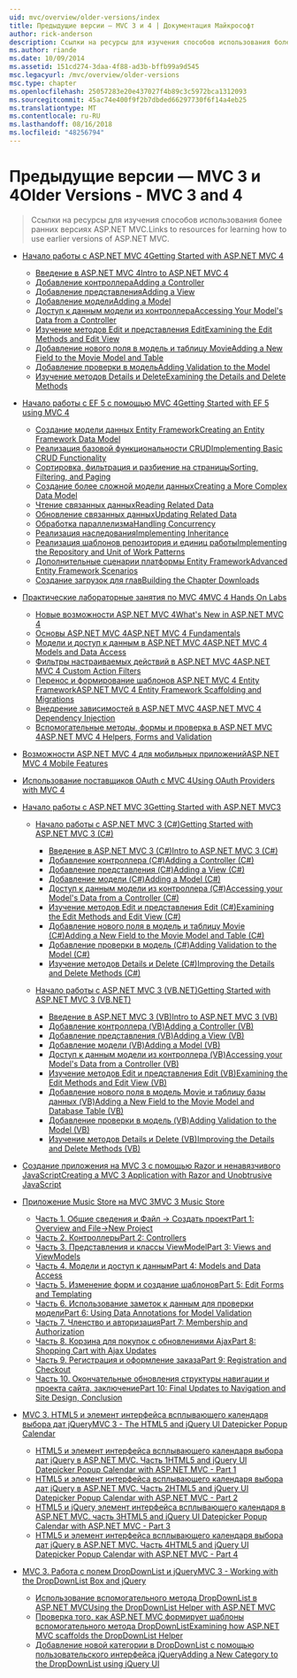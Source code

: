 ```yaml
---
uid: mvc/overview/older-versions/index
title: Предыдущие версии — MVC 3 и 4 | Документация Майкрософт
author: rick-anderson
description: Ссылки на ресурсы для изучения способов использования более ранних версиях ASP.NET MVC.
ms.author: riande
ms.date: 10/09/2014
ms.assetid: 151cd274-3daa-4f88-ad3b-bffb99a9d545
msc.legacyurl: /mvc/overview/older-versions
msc.type: chapter
ms.openlocfilehash: 25057283e20e437027f4b89c3c5972bca1312093
ms.sourcegitcommit: 45ac74e400f9f2b7dbded66297730f6f14a4eb25
ms.translationtype: MT
ms.contentlocale: ru-RU
ms.lasthandoff: 08/16/2018
ms.locfileid: "48256794"
---
```

<a name="older-versions---mvc-3-and-4"></a><span data-ttu-id="74533-103">Предыдущие версии — MVC 3 и 4</span><span class="sxs-lookup"><span data-stu-id="74533-103">Older Versions - MVC 3 and 4</span></span>
====================
> <span data-ttu-id="74533-104">Ссылки на ресурсы для изучения способов использования более ранних версиях ASP.NET MVC.</span><span class="sxs-lookup"><span data-stu-id="74533-104">Links to resources for learning how to use earlier versions of ASP.NET MVC.</span></span>


- [<span data-ttu-id="74533-105">Начало работы с ASP.NET MVC 4</span><span class="sxs-lookup"><span data-stu-id="74533-105">Getting Started with ASP.NET MVC 4</span></span>](getting-started-with-aspnet-mvc4/index.md)

    - [<span data-ttu-id="74533-106">Введение в ASP.NET MVC 4</span><span class="sxs-lookup"><span data-stu-id="74533-106">Intro to ASP.NET MVC 4</span></span>](getting-started-with-aspnet-mvc4/intro-to-aspnet-mvc-4.md)
    - [<span data-ttu-id="74533-107">Добавление контроллера</span><span class="sxs-lookup"><span data-stu-id="74533-107">Adding a Controller</span></span>](getting-started-with-aspnet-mvc4/adding-a-controller.md)
    - [<span data-ttu-id="74533-108">Добавление представления</span><span class="sxs-lookup"><span data-stu-id="74533-108">Adding a View</span></span>](getting-started-with-aspnet-mvc4/adding-a-view.md)
    - [<span data-ttu-id="74533-109">Добавление модели</span><span class="sxs-lookup"><span data-stu-id="74533-109">Adding a Model</span></span>](getting-started-with-aspnet-mvc4/adding-a-model.md)
    - [<span data-ttu-id="74533-110">Доступ к данным модели из контроллера</span><span class="sxs-lookup"><span data-stu-id="74533-110">Accessing Your Model's Data from a Controller</span></span>](getting-started-with-aspnet-mvc4/accessing-your-models-data-from-a-controller.md)
    - [<span data-ttu-id="74533-111">Изучение методов Edit и представления Edit</span><span class="sxs-lookup"><span data-stu-id="74533-111">Examining the Edit Methods and Edit View</span></span>](getting-started-with-aspnet-mvc4/examining-the-edit-methods-and-edit-view.md)
    - [<span data-ttu-id="74533-112">Добавление нового поля в модель и таблицу Movie</span><span class="sxs-lookup"><span data-stu-id="74533-112">Adding a New Field to the Movie Model and Table</span></span>](getting-started-with-aspnet-mvc4/adding-a-new-field-to-the-movie-model-and-table.md)
    - [<span data-ttu-id="74533-113">Добавление проверки в модель</span><span class="sxs-lookup"><span data-stu-id="74533-113">Adding Validation to the Model</span></span>](getting-started-with-aspnet-mvc4/adding-validation-to-the-model.md)
    - [<span data-ttu-id="74533-114">Изучение методов Details и Delete</span><span class="sxs-lookup"><span data-stu-id="74533-114">Examining the Details and Delete Methods</span></span>](getting-started-with-aspnet-mvc4/examining-the-details-and-delete-methods.md)
- [<span data-ttu-id="74533-115">Начало работы с EF 5 с помощью MVC 4</span><span class="sxs-lookup"><span data-stu-id="74533-115">Getting Started with EF 5 using MVC 4</span></span>](getting-started-with-ef-5-using-mvc-4/index.md)

    - [<span data-ttu-id="74533-116">Создание модели данных Entity Framework</span><span class="sxs-lookup"><span data-stu-id="74533-116">Creating an Entity Framework Data Model</span></span>](getting-started-with-ef-5-using-mvc-4/creating-an-entity-framework-data-model-for-an-asp-net-mvc-application.md)
    - [<span data-ttu-id="74533-117">Реализация базовой функциональности CRUD</span><span class="sxs-lookup"><span data-stu-id="74533-117">Implementing Basic CRUD Functionality</span></span>](getting-started-with-ef-5-using-mvc-4/implementing-basic-crud-functionality-with-the-entity-framework-in-asp-net-mvc-application.md)
    - [<span data-ttu-id="74533-118">Сортировка, фильтрация и разбиение на страницы</span><span class="sxs-lookup"><span data-stu-id="74533-118">Sorting, Filtering, and Paging</span></span>](getting-started-with-ef-5-using-mvc-4/sorting-filtering-and-paging-with-the-entity-framework-in-an-asp-net-mvc-application.md)
    - [<span data-ttu-id="74533-119">Создание более сложной модели данных</span><span class="sxs-lookup"><span data-stu-id="74533-119">Creating a More Complex Data Model</span></span>](getting-started-with-ef-5-using-mvc-4/creating-a-more-complex-data-model-for-an-asp-net-mvc-application.md)
    - [<span data-ttu-id="74533-120">Чтение связанных данных</span><span class="sxs-lookup"><span data-stu-id="74533-120">Reading Related Data</span></span>](getting-started-with-ef-5-using-mvc-4/reading-related-data-with-the-entity-framework-in-an-asp-net-mvc-application.md)
    - [<span data-ttu-id="74533-121">Обновление связанных данных</span><span class="sxs-lookup"><span data-stu-id="74533-121">Updating Related Data</span></span>](getting-started-with-ef-5-using-mvc-4/updating-related-data-with-the-entity-framework-in-an-asp-net-mvc-application.md)
    - [<span data-ttu-id="74533-122">Обработка параллелизма</span><span class="sxs-lookup"><span data-stu-id="74533-122">Handling Concurrency</span></span>](getting-started-with-ef-5-using-mvc-4/handling-concurrency-with-the-entity-framework-in-an-asp-net-mvc-application.md)
    - [<span data-ttu-id="74533-123">Реализация наследования</span><span class="sxs-lookup"><span data-stu-id="74533-123">Implementing Inheritance</span></span>](getting-started-with-ef-5-using-mvc-4/implementing-inheritance-with-the-entity-framework-in-an-asp-net-mvc-application.md)
    - [<span data-ttu-id="74533-124">Реализация шаблонов репозитория и единиц работы</span><span class="sxs-lookup"><span data-stu-id="74533-124">Implementing the Repository and Unit of Work Patterns</span></span>](getting-started-with-ef-5-using-mvc-4/implementing-the-repository-and-unit-of-work-patterns-in-an-asp-net-mvc-application.md)
    - [<span data-ttu-id="74533-125">Дополнительные сценарии платформы Entity Framework</span><span class="sxs-lookup"><span data-stu-id="74533-125">Advanced Entity Framework Scenarios</span></span>](getting-started-with-ef-5-using-mvc-4/advanced-entity-framework-scenarios-for-an-mvc-web-application.md)
    - [<span data-ttu-id="74533-126">Создание загрузок для глав</span><span class="sxs-lookup"><span data-stu-id="74533-126">Building the Chapter Downloads</span></span>](getting-started-with-ef-5-using-mvc-4/building-the-ef5-mvc4-chapter-downloads.md)
- [<span data-ttu-id="74533-127">Практические лабораторные занятия по MVC 4</span><span class="sxs-lookup"><span data-stu-id="74533-127">MVC 4 Hands On Labs</span></span>](hands-on-labs/index.md)

    - [<span data-ttu-id="74533-128">Новые возможности ASP.NET MVC 4</span><span class="sxs-lookup"><span data-stu-id="74533-128">What's New in ASP.NET MVC 4</span></span>](hands-on-labs/whats-new-in-aspnet-mvc-4.md)
    - [<span data-ttu-id="74533-129">Основы ASP.NET MVC 4</span><span class="sxs-lookup"><span data-stu-id="74533-129">ASP.NET MVC 4 Fundamentals</span></span>](hands-on-labs/aspnet-mvc-4-fundamentals.md)
    - [<span data-ttu-id="74533-130">Модели и доступ к данным в ASP.NET MVC 4</span><span class="sxs-lookup"><span data-stu-id="74533-130">ASP.NET MVC 4 Models and Data Access</span></span>](hands-on-labs/aspnet-mvc-4-models-and-data-access.md)
    - [<span data-ttu-id="74533-131">Фильтры настраиваемых действий в ASP.NET MVC 4</span><span class="sxs-lookup"><span data-stu-id="74533-131">ASP.NET MVC 4 Custom Action Filters</span></span>](hands-on-labs/aspnet-mvc-4-custom-action-filters.md)
    - [<span data-ttu-id="74533-132">Перенос и формирование шаблонов ASP.NET MVC 4 Entity Framework</span><span class="sxs-lookup"><span data-stu-id="74533-132">ASP.NET MVC 4 Entity Framework Scaffolding and Migrations</span></span>](hands-on-labs/aspnet-mvc-4-entity-framework-scaffolding-and-migrations.md)
    - [<span data-ttu-id="74533-133">Внедрение зависимостей в ASP.NET MVC 4</span><span class="sxs-lookup"><span data-stu-id="74533-133">ASP.NET MVC 4 Dependency Injection</span></span>](hands-on-labs/aspnet-mvc-4-dependency-injection.md)
    - [<span data-ttu-id="74533-134">Вспомогательные методы, формы и проверка в ASP.NET MVC 4</span><span class="sxs-lookup"><span data-stu-id="74533-134">ASP.NET MVC 4 Helpers, Forms and Validation</span></span>](hands-on-labs/aspnet-mvc-4-helpers-forms-and-validation.md)
- [<span data-ttu-id="74533-135">Возможности ASP.NET MVC 4 для мобильных приложений</span><span class="sxs-lookup"><span data-stu-id="74533-135">ASP.NET MVC 4 Mobile Features</span></span>](aspnet-mvc-4-mobile-features.md)
- [<span data-ttu-id="74533-136">Использование поставщиков OAuth с MVC 4</span><span class="sxs-lookup"><span data-stu-id="74533-136">Using OAuth Providers with MVC 4</span></span>](using-oauth-providers-with-mvc.md)
- [<span data-ttu-id="74533-137">Начало работы с ASP.NET MVC 3</span><span class="sxs-lookup"><span data-stu-id="74533-137">Getting Started with ASP.NET MVC3</span></span>](getting-started-with-aspnet-mvc3/index.md)

    - [<span data-ttu-id="74533-138">Начало работы с ASP.NET MVC 3 (C#)</span><span class="sxs-lookup"><span data-stu-id="74533-138">Getting Started with ASP.NET MVC 3 (C#)</span></span>](getting-started-with-aspnet-mvc3/cs/index.md)

        - [<span data-ttu-id="74533-139">Введение в ASP.NET MVC 3 (C#)</span><span class="sxs-lookup"><span data-stu-id="74533-139">Intro to ASP.NET MVC 3 (C#)</span></span>](getting-started-with-aspnet-mvc3/cs/intro-to-aspnet-mvc-3.md)
        - [<span data-ttu-id="74533-140">Добавление контроллера (C#)</span><span class="sxs-lookup"><span data-stu-id="74533-140">Adding a Controller (C#)</span></span>](getting-started-with-aspnet-mvc3/cs/adding-a-controller.md)
        - [<span data-ttu-id="74533-141">Добавление представления (C#)</span><span class="sxs-lookup"><span data-stu-id="74533-141">Adding a View (C#)</span></span>](getting-started-with-aspnet-mvc3/cs/adding-a-view.md)
        - [<span data-ttu-id="74533-142">Добавление модели (C#)</span><span class="sxs-lookup"><span data-stu-id="74533-142">Adding a Model (C#)</span></span>](getting-started-with-aspnet-mvc3/cs/adding-a-model.md)
        - [<span data-ttu-id="74533-143">Доступ к данным модели из контроллера (C#)</span><span class="sxs-lookup"><span data-stu-id="74533-143">Accessing your Model's Data from a Controller (C#)</span></span>](getting-started-with-aspnet-mvc3/cs/accessing-your-models-data-from-a-controller.md)
        - [<span data-ttu-id="74533-144">Изучение методов Edit и представления Edit (C#)</span><span class="sxs-lookup"><span data-stu-id="74533-144">Examining the Edit Methods and Edit View (C#)</span></span>](getting-started-with-aspnet-mvc3/cs/examining-the-edit-methods-and-edit-view.md)
        - [<span data-ttu-id="74533-145">Добавление нового поля в модель и таблицу Movie (C#)</span><span class="sxs-lookup"><span data-stu-id="74533-145">Adding a New Field to the Movie Model and Table (C#)</span></span>](getting-started-with-aspnet-mvc3/cs/adding-a-new-field.md)
        - [<span data-ttu-id="74533-146">Добавление проверки в модель (C#)</span><span class="sxs-lookup"><span data-stu-id="74533-146">Adding Validation to the Model (C#)</span></span>](getting-started-with-aspnet-mvc3/cs/adding-validation-to-the-model.md)
        - [<span data-ttu-id="74533-147">Изучение методов Details и Delete (C#)</span><span class="sxs-lookup"><span data-stu-id="74533-147">Improving the Details and Delete Methods (C#)</span></span>](getting-started-with-aspnet-mvc3/cs/improving-the-details-and-delete-methods.md)
    - [<span data-ttu-id="74533-148">Начало работы с ASP.NET MVC 3 (VB.NET)</span><span class="sxs-lookup"><span data-stu-id="74533-148">Getting Started with ASP.NET MVC 3 (VB.NET)</span></span>](getting-started-with-aspnet-mvc3/vb/index.md)

        - [<span data-ttu-id="74533-149">Введение в ASP.NET MVC 3 (VB)</span><span class="sxs-lookup"><span data-stu-id="74533-149">Intro to ASP.NET MVC 3 (VB)</span></span>](getting-started-with-aspnet-mvc3/vb/intro-to-aspnet-mvc-3.md)
        - [<span data-ttu-id="74533-150">Добавление контроллера (VB)</span><span class="sxs-lookup"><span data-stu-id="74533-150">Adding a Controller (VB)</span></span>](getting-started-with-aspnet-mvc3/vb/adding-a-controller.md)
        - [<span data-ttu-id="74533-151">Добавление представления (VB)</span><span class="sxs-lookup"><span data-stu-id="74533-151">Adding a View (VB)</span></span>](getting-started-with-aspnet-mvc3/vb/adding-a-view.md)
        - [<span data-ttu-id="74533-152">Добавление модели (VB)</span><span class="sxs-lookup"><span data-stu-id="74533-152">Adding a Model (VB)</span></span>](getting-started-with-aspnet-mvc3/vb/adding-a-model.md)
        - [<span data-ttu-id="74533-153">Доступ к данным модели из контроллера (VB)</span><span class="sxs-lookup"><span data-stu-id="74533-153">Accessing your Model's Data from a Controller (VB)</span></span>](getting-started-with-aspnet-mvc3/vb/accessing-your-models-data-from-a-controller.md)
        - [<span data-ttu-id="74533-154">Изучение методов Edit и представления Edit (VB)</span><span class="sxs-lookup"><span data-stu-id="74533-154">Examining the Edit Methods and Edit View (VB)</span></span>](getting-started-with-aspnet-mvc3/vb/examining-the-edit-methods-and-edit-view.md)
        - [<span data-ttu-id="74533-155">Добавление нового поля в модель Movie и таблицу базы данных (VB)</span><span class="sxs-lookup"><span data-stu-id="74533-155">Adding a New Field to the Movie Model and Database Table (VB)</span></span>](getting-started-with-aspnet-mvc3/vb/adding-a-new-field.md)
        - [<span data-ttu-id="74533-156">Добавление проверки в модель (VB)</span><span class="sxs-lookup"><span data-stu-id="74533-156">Adding Validation to the Model (VB)</span></span>](getting-started-with-aspnet-mvc3/vb/adding-validation-to-the-model.md)
        - [<span data-ttu-id="74533-157">Изучение методов Details и Delete (VB)</span><span class="sxs-lookup"><span data-stu-id="74533-157">Improving the Details and Delete Methods (VB)</span></span>](getting-started-with-aspnet-mvc3/vb/improving-the-details-and-delete-methods.md)
- [<span data-ttu-id="74533-158">Создание приложения на MVC 3 с помощью Razor и ненавязчивого JavaScript</span><span class="sxs-lookup"><span data-stu-id="74533-158">Creating a MVC 3 Application with Razor and Unobtrusive JavaScript</span></span>](creating-a-mvc-3-application-with-razor-and-unobtrusive-javascript.md)
- [<span data-ttu-id="74533-159">Приложение Music Store на MVC 3</span><span class="sxs-lookup"><span data-stu-id="74533-159">MVC 3 Music Store</span></span>](mvc-music-store/index.md)

    - [<span data-ttu-id="74533-160">Часть 1. Общие сведения и Файл -> Создать проект</span><span class="sxs-lookup"><span data-stu-id="74533-160">Part 1: Overview and File->New Project</span></span>](mvc-music-store/mvc-music-store-part-1.md)
    - [<span data-ttu-id="74533-161">Часть 2. Контроллеры</span><span class="sxs-lookup"><span data-stu-id="74533-161">Part 2: Controllers</span></span>](mvc-music-store/mvc-music-store-part-2.md)
    - [<span data-ttu-id="74533-162">Часть 3. Представления и классы ViewModel</span><span class="sxs-lookup"><span data-stu-id="74533-162">Part 3: Views and ViewModels</span></span>](mvc-music-store/mvc-music-store-part-3.md)
    - [<span data-ttu-id="74533-163">Часть 4. Модели и доступ к данным</span><span class="sxs-lookup"><span data-stu-id="74533-163">Part 4: Models and Data Access</span></span>](mvc-music-store/mvc-music-store-part-4.md)
    - [<span data-ttu-id="74533-164">Часть 5. Изменение форм и создание шаблонов</span><span class="sxs-lookup"><span data-stu-id="74533-164">Part 5: Edit Forms and Templating</span></span>](mvc-music-store/mvc-music-store-part-5.md)
    - [<span data-ttu-id="74533-165">Часть 6. Использование заметок к данным для проверки модели</span><span class="sxs-lookup"><span data-stu-id="74533-165">Part 6: Using Data Annotations for Model Validation</span></span>](mvc-music-store/mvc-music-store-part-6.md)
    - [<span data-ttu-id="74533-166">Часть 7. Членство и авторизация</span><span class="sxs-lookup"><span data-stu-id="74533-166">Part 7: Membership and Authorization</span></span>](mvc-music-store/mvc-music-store-part-7.md)
    - [<span data-ttu-id="74533-167">Часть 8. Корзина для покупок с обновлениями Ajax</span><span class="sxs-lookup"><span data-stu-id="74533-167">Part 8: Shopping Cart with Ajax Updates</span></span>](mvc-music-store/mvc-music-store-part-8.md)
    - [<span data-ttu-id="74533-168">Часть 9. Регистрация и оформление заказа</span><span class="sxs-lookup"><span data-stu-id="74533-168">Part 9: Registration and Checkout</span></span>](mvc-music-store/mvc-music-store-part-9.md)
    - [<span data-ttu-id="74533-169">Часть 10. Окончательные обновления структуры навигации и проекта сайта, заключение</span><span class="sxs-lookup"><span data-stu-id="74533-169">Part 10: Final Updates to Navigation and Site Design, Conclusion</span></span>](mvc-music-store/mvc-music-store-part-10.md)
- [<span data-ttu-id="74533-170">MVC 3. HTML5 и элемент интерфейса всплывающего календаря выбора дат jQuery</span><span class="sxs-lookup"><span data-stu-id="74533-170">MVC 3 - The HTML5 and jQuery UI Datepicker Popup Calendar</span></span>](using-the-html5-and-jquery-ui-datepicker-popup-calendar-with-aspnet-mvc/index.md)

    - [<span data-ttu-id="74533-171">HTML5 и элемент интерфейса всплывающего календаря выбора дат jQuery в ASP.NET MVC. Часть 1</span><span class="sxs-lookup"><span data-stu-id="74533-171">HTML5 and jQuery UI Datepicker Popup Calendar with ASP.NET MVC - Part 1</span></span>](using-the-html5-and-jquery-ui-datepicker-popup-calendar-with-aspnet-mvc/using-the-html5-and-jquery-ui-datepicker-popup-calendar-with-aspnet-mvc-part-1.md)
    - [<span data-ttu-id="74533-172">HTML5 и элемент интерфейса всплывающего календаря выбора дат jQuery в ASP.NET MVC. Часть 2</span><span class="sxs-lookup"><span data-stu-id="74533-172">HTML5 and jQuery UI Datepicker Popup Calendar with ASP.NET MVC - Part 2</span></span>](using-the-html5-and-jquery-ui-datepicker-popup-calendar-with-aspnet-mvc/using-the-html5-and-jquery-ui-datepicker-popup-calendar-with-aspnet-mvc-part-2.md)
    - [<span data-ttu-id="74533-173">HTML5 и jQuery элемент интерфейса всплывающего календаря в ASP.NET MVC. часть 3</span><span class="sxs-lookup"><span data-stu-id="74533-173">HTML5 and jQuery UI Datepicker Popup Calendar with ASP.NET MVC - Part 3</span></span>](using-the-html5-and-jquery-ui-datepicker-popup-calendar-with-aspnet-mvc/using-the-html5-and-jquery-ui-datepicker-popup-calendar-with-aspnet-mvc-part-3.md)
    - [<span data-ttu-id="74533-174">HTML5 и элемент интерфейса всплывающего календаря выбора дат jQuery в ASP.NET MVC. Часть 4</span><span class="sxs-lookup"><span data-stu-id="74533-174">HTML5 and jQuery UI Datepicker Popup Calendar with ASP.NET MVC - Part 4</span></span>](using-the-html5-and-jquery-ui-datepicker-popup-calendar-with-aspnet-mvc/using-the-html5-and-jquery-ui-datepicker-popup-calendar-with-aspnet-mvc-part-4.md)
- [<span data-ttu-id="74533-175">MVC 3. Работа с полем DropDownList и jQuery</span><span class="sxs-lookup"><span data-stu-id="74533-175">MVC 3 - Working with the DropDownList Box and jQuery</span></span>](working-with-the-dropdownlist-box-and-jquery/index.md)

    - [<span data-ttu-id="74533-176">Использование вспомогательного метода DropDownList в ASP.NET MVC</span><span class="sxs-lookup"><span data-stu-id="74533-176">Using the DropDownList Helper with ASP.NET MVC</span></span>](working-with-the-dropdownlist-box-and-jquery/using-the-dropdownlist-helper-with-aspnet-mvc.md)
    - [<span data-ttu-id="74533-177">Проверка того, как ASP.NET MVC формирует шаблоны вспомогательного метода DropDownList</span><span class="sxs-lookup"><span data-stu-id="74533-177">Examining how ASP.NET MVC scaffolds the DropDownList Helper</span></span>](working-with-the-dropdownlist-box-and-jquery/examining-how-aspnet-mvc-scaffolds-the-dropdownlist-helper.md)
    - [<span data-ttu-id="74533-178">Добавление новой категории в DropDownList с помощью пользовательского интерфейса jQuery</span><span class="sxs-lookup"><span data-stu-id="74533-178">Adding a New Category to the DropDownList using jQuery UI</span></span>](working-with-the-dropdownlist-box-and-jquery/adding-a-new-category-to-the-dropdownlist-using-jquery-ui.md)
